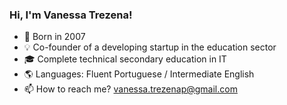 ### Hi, I'm Vanessa Trezena!

- 🌱 Born in 2007
- 💡 Co-founder of a developing startup in the education sector
- 🎓 Complete technical secondary education in IT
- 🌎 Languages: Fluent Portuguese / Intermediate English
- 📫 How to reach me? vanessa.trezenap@gmail.com

<!---
Vanetrz/Vanetrz is a ✨ special ✨ repository because its `README.md` (this file) appears on your GitHub profile.
You can click the Preview link to take a look at your changes.
--->
